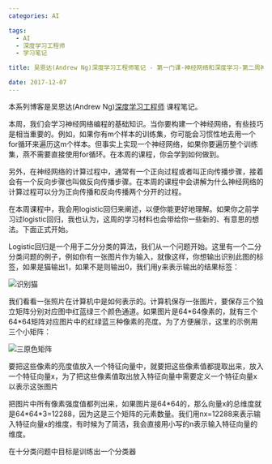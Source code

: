 ```yaml
---
categories: AI

tags: 
  - AI
  - 深度学习工程师
  - 学习笔记

title: 吴恩达(Andrew Ng)深度学习工程师笔记 - 第一门课-神经网络和深度学习-第二周神经网络基础-第一节：二分分类

date: 2017-12-07
---
```


本系列博客是吴恩达(Andrew Ng)[深度学习工程师](http://mooc.study.163.com/smartSpec/detail/1001319001.htm) 课程笔记。

本周，我们会学习神经网络编程的基础知识。当你要构建一个神经网络，有些技巧是相当重要的。例如，如果你有m个样本的训练集，你可能会习惯性地去用一个for循环来遍历这m个样本。但事实上实现一个神经网络，如果你要遍历整个训练集，燕不需要直接使用for循环。在本周的课程，你会学到如何做到。

另外，在神经网络的计算过程中，通常有一个正向过程或者叫正向传播步骤，接着会有一个反向步骤也叫做反向传播步骤。在本周的课程中会讲解为什么神经网络的计算过程可以分为正向传播和反向传播两个分开的过程。

在本周课程中，我会用logistic回归来阐述，以便你能更好地理解。如果你之前学习过logistic回归，我也认为，这周的学习材料也会带给你一些新的、有意思的想法。下面正式开始。

Logistic回归是一个用于二分分类的算法，我们从一个问题开始。这里有一个二分分类问题的例子，例如你有一张图片作为输入，就像这样，你想输出识别此图的标签，如果是猫输出1，如果不是则输出0，我们用y来表示输出的结果标签：

![识别猫](http://blog.geekidentity.com/images/deeplearning_specialization/neural-networks-deep-learning/week2/1_binary-classification/recognize_cat.png)

我们看看一张照片在计算机中是如何表示的。计算机保存一张图片，要保存三个独立矩阵分别对应图中红蓝绿三个颜色通道。如果图片是64\*64像素的，就有三个64\*64矩阵对应图片中的红绿蓝三种像素的亮度。为了方便展示，这里的示例用三个小矩阵：

![三原色矩阵](http://blog.geekidentity.com/images/deeplearning_specialization/neural-networks-deep-learning/week2/1_binary-classification/three_matrixs.png)

要把这些像素的亮度值放入一个特征向量中，就要把这些像素值都提取出来，放入一个特征向量x，为了把这些像素值取出放入特征向量中需要定义一个特征向量x以表示这张图片

把图片中所有像素强度值都列出来，如果图片是64\*64的，那么向量x的总维度就是64\*64\*3=12288，因为这是三个矩阵的元素数量。我们用nx=12288来表示输入特征向量x的维度，有时候为了简洁，我会直接用小写的n表示输入特征向量的维度。

在十分类问题中目标是训练出一个分类器

